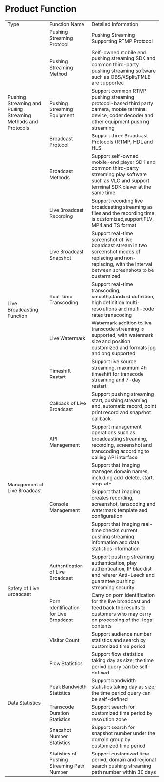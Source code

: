 # Product Function

<table>
<tr>
    <td>Type<br/>
    <td>Function Name</td>
    <td>Detailed Information</td>
</tr>
<tr>
    <td rowspan="5"> Pushing Streaming and Pulling Streaming Methods and Protocols<br/>
    <td>Pushing Streaming Protocol</td>
    <td>Pushing Streaming Supporting RTMP Protocol</td>
</tr>
<tr>
    <td>Pushing Streaming Method</td>
    <td>Self-owned mobile end pushing streaming SDK and common third-party pushing streaming software such as OBS/XSplit/FMLE are supported</td>
</tr>
<tr>
    <td>Pushing Streaming Equipment</td>
    <td>Support common RTMP pushing streaming protocol-based third party camera, mobile terminal device, coder decoder and other equipment pushing streaming</td>
</tr>
<tr>
    <td>Broadcast Protocol</td>
    <td>Support three Broadcast Protocols (RTMP, HDL and HLS)</td>
</tr>
<tr>
    <td>Broadcast Methods</td>
    <td>Support self-owned mobile-end player SDK and common third-party streaming play software such as VLC and support terminal SDK player at the same time</td>
</tr>
<tr>
    <td rowspan="6"> Live Broadcasting Function<br/>
    <td>Live Broadcast Recording</td>
    <td> Support recording live broadcasting streaming as files and the recording time is customized,support FLV, MP4 and TS format</td>
</tr>
<tr>
    <td>Live Broadcast Snapshot</td>
    <td> Support real-time screenshot of live boardcast stream in two screenshot modes of replacing and non-replacing, with the interval between screenshots to be custermized </td>
</tr>
<tr>
    <td>Real-time Transcoding</td>
    <td>Support real-time transcoding, smooth,standard definition, high definition multi-resolutions and multi-code rates transcoding</td>
</tr>
<tr>
    <td>Live Watermark</td>
    <td>Watermark addition to live transcode streaming is supported, with watermark size and position customized and formats jpg and png supported</td>
</tr>
<tr>
    <td>Timeshift Restart</td>
    <td>Support live source streaming, maximum 4h timeshift for transcode streaming and 7-day restart</td>
</tr>
<tr>
    <td>Callback of Live Broadcast</td>
    <td>Support pushing streaming start, pushing streaming end, automatic record, point print record and snapshot callback</td>
</tr>
<tr>
    <td rowspan="4">Management of Live Broadcast<br/>
    <td>API Management</td>
    <td>Support management operations such as broadcasting streaming, recording, screenshot and transcoding according to calling API interface</td>
</tr>
<tr>
    <td rowspan="3"> Console Management<br/>
    <td>Support that imaging manages domain names, including add, delete, start, stop, etc</td>
</tr>
  <tr>
    <td>Support that imaging creates recording, screenshot, tanscoding and watermark template and configuration</td>
  </tr>
   <tr>
    <td>Support that imaging real-time checks current pushing streaming information and data statistics information</td>
</tr>
<tr>
    <td rowspan="2">Safety of Live Broadcast<br/>
    <td>Authentication of Live Broadcast</td>
    <td>Support pushing streaming authentication, play authentication, IP blacklist and referer Anti-Leech and guarantee pushing streaming security</td>
</tr>
<tr>
    <td>Porn Identification for Live Broadcast</td>
    <td>Carry on porn identification for the live broadcast and feed back the results to customers who may carry on processing of the illegal contents</td>
</tr>
<tr>
    <td rowspan="6">Data Statistics<br/>
    <td>Visitor Count</td>
    <td>Support audience number statistics and search by customized time period</td>
</tr>
<tr>
    <td>Flow Statistics</td>
    <td>Support flow statistics taking day as size; the time period query can be self-defined</td>
</tr>
<tr>
    <td>Peak Bandwidth Statistics</td>
    <td>Support bandwidth statistics taking day as size; the time period query can be self-defined</td>
</tr>
<tr>
    <td>Transcode Duration Statistics</td>
    <td>Support search for customized time period by resolution zone</td>
</tr>
<tr>
    <td>Snapshot Number Statistics</td>
    <td>Support search for snapshot number under the domain group by customized time period</td>
</tr>
<tr>
    <td>Statistics of Pushing Streaming Path Number</td>
    <td>Support customized time period, domain and regional search pushing streaming path number within 30 days</td>
</tr>
</table>

